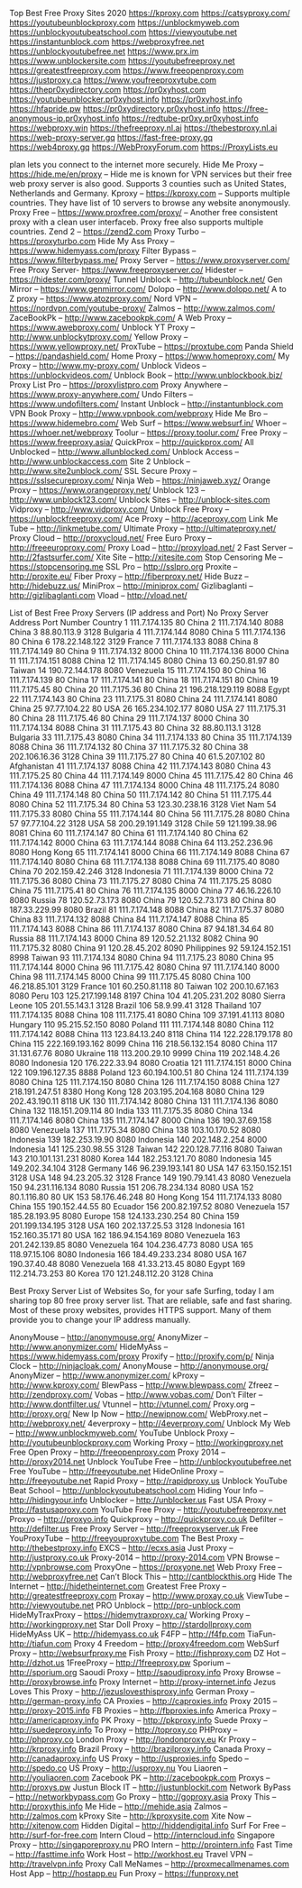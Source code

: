 Top Best Free Proxy Sites 2020
https://kproxy.com
https://catsyproxy.com/
https://youtubeunblockproxy.com
https://unblockmyweb.com
https://unblockyoutubeatschool.com
https://viewyoutube.net
https://instantunblock.com
https://webproxyfree.net
https://unblockyoutubefree.net
https://www.prx.im
https://www.unblockersite.com
https://youtubefreeproxy.net
https://greatestfreeproxy.com
https://www.freeopenproxy.com
https://justproxy.ca
https://www.youfreeproxytube.com
https://thepr0xydirectory.com
https://pr0xyhost.com
https://youtubeunblocker.pr0xyhost.info
https://pr0xyhost.info
https://hfapride.pw
https://pr0xydirectory.pr0xyhost.info
https://free-anonymous-ip.pr0xyhost.info
https://redtube-pr0xy.pr0xyhost.info
https://webproxy.win
https://thefreeproxy.nl.ai
https://thebestproxy.nl.ai
https://web-proxy-server.gq
https://fast-free-proxy.gq
https://web4proxy.gq
https://WebProxyForum.com
https://ProxyLists.eu

plan lets you connect to the internet more securely.
Hide Me Proxy – https://hide.me/en/proxy – Hide me is known for VPN services but their free web proxy server is also good. Supports 3 counties such as United States, Netherlands and Germany.
Kproxy – https://kproxy.com – Supports multiple countries. They have list of 10 servers to browse any website anonymously.
Proxy Free – https://www.proxfree.com/proxy/ – Another free consistent proxy with a clean user interfaceb. Proxy free also supports multiple countries.
Zend 2 – https://zend2.com
Proxy Turbo – https://proxyturbo.com
Hide My Ass Proxy – https://www.hidemyass.com/proxy
Filter Bypass – https://www.filterbypass.me/
Proxy Server – https://www.proxyserver.com/
Free Proxy Server- https://www.freeproxyserver.co/
Hidester – https://hidester.com/proxy/
Tunnel Unblock – http://tubeunblock.net/
Gen Mirror – https://www.genmirror.com/
Dolopo – http://www.dolopo.net/
A to Z proxy – https://www.atozproxy.com/
Nord VPN – https://nordvpn.com/youtube-proxy/
Zalmos – http://www.zalmos.com/
ZaceBookPk – http://www.zacebookpk.com/
A Web Proxy – https://www.awebproxy.com/
Unblock YT Proxy – http://www.unblockytproxy.com/
Yellow Proxy – https://www.yellowproxy.net/
ProxTube – https://proxtube.com
Panda Shield – https://pandashield.com/
Home Proxy – https://www.homeproxy.com/
My Proxy – http://www.my-proxy.com/
Unblock Videos – https://unblockvideos.com/
Unblock Book – http://www.unblockbook.biz/
Proxy List Pro – https://proxylistpro.com
Proxy Anywhere – https://www.proxy-anywhere.com/
Undo Filters – https://www.undofilters.com/
Instant Unblock – http://instantunblock.com
VPN Book Proxy – http://www.vpnbook.com/webproxy
Hide Me Bro – https://www.hidemebro.com/
Web Surf – https://www.websurf.in/
Whoer – https://whoer.net/webproxy
Toolur – https://proxy.toolur.com/
Free Proxy – https://www.freeproxy.asia/
QuickProx – http://quickprox.com/
All Unblocked – http://www.allunblocked.com/
Unblock Access – http://www.unblockaccess.com
Site 2 Unblock – http://www.site2unblock.com/
SSL Secure Proxy – https://sslsecureproxy.com/
Ninja Web – https://ninjaweb.xyz/
Orange Proxy – https://www.orangeproxy.net/
Unblock 123 – http://www.unblock123.com/
Unblock Sites – http://unblock-sites.com
Vidproxy – http://www.vidproxy.com/
Unblock Free Proxy – https://unblockfreeproxy.com/
Ace Proxy – http://aceproxy.com
Link Me Tube – http://linkmetube.com/
Ultimate Proxy – http://ultimateproxy.net/
Proxy Cloud – http://proxycloud.net/
Free Euro Proxy – http://freeeuroproxy.com/
Proxy Load – http://proxyload.net/
2 Fast Server – http://2fastsurfer.com/
Xite Site – http://xitesite.com
Stop Censoring Me – https://stopcensoring.me
SSL Pro – http://sslpro.org
Proxite – http://proxite.eu/
Fiber Proxy – http://fiberproxy.net/
Hide Buzz – http://hidebuzz.us/
MiniProx – http://miniprox.com/
Gizlibaglanti – http://gizlibaglanti.com
Vload – http://vload.net/


List of Best Free Proxy Servers (IP address and Port)
No
Proxy Server Address
Port Number
Country
1	111.7.174.135	80	China
2	111.7.174.140	8088	China
3	88.80.113.9	3128	Bulgaria
4	111.7.174.144	8080	 China
5	111.7.174.136	80	 China
6	178.22.148.122	3129	 France
7	111.7.174.133	8088	 China
8	111.7.174.149	80	 China
9	111.7.174.132	8000	 China
10	111.7.174.136	8000	 China
11	111.7.174.151	8088	 China
12	111.7.174.145	8080	 China
13	60.250.81.97	80	 Taiwan
14	190.72.144.178	8080	 Venezuela
15	111.7.174.150	80	 China
16	111.7.174.139	80	 China
17	111.7.174.141	80	 China
18	111.7.174.151	80	 China
19	111.7.175.45	80	 China
20	111.7.175.36	80	 China
21	196.218.129.119	8088	 Egypt
22	111.7.174.143	80	 China
23	111.7.175.31	8080	 China
24	111.7.174.141	8080	 China
25	97.77.104.22	80	 USA
26	165.234.102.177	8080	 USA
27	111.7.175.31	80	 China
28	111.7.175.46	80	 China
29	111.7.174.137	8000	 China
30	111.7.174.134	8088	 China
31	111.7.175.43	80	 China
32	88.80.113.1	3128	 Bulgaria
33	111.7.175.43	8080	 China
34	111.7.174.133	80	 China
35	111.7.174.139	8088	 China
36	111.7.174.132	80	 China
37	111.7.175.32	80	 China
38	202.106.16.36	3128	 China
39	111.7.175.27	80	 China
40	61.5.207.102	80	 Afghanistan
41	111.7.174.137	8088	 China
42	111.7.174.143	8080	 China
43	111.7.175.25	80	 China
44	111.7.174.149	8000	 China
45	111.7.175.42	80	 China
46	111.7.174.136	8088	 China
47	111.7.174.134	8000	 China
48	111.7.175.24	8080	 China
49	111.7.174.148	80	 China
50	111.7.174.142	80	 China
51	111.7.175.44	8080	 China
52	111.7.175.34	80	 China
53	123.30.238.16	3128	 Viet Nam
54	111.7.175.33	8080	 China
55	111.7.174.144	80	 China
56	111.7.175.28	8080	 China
57	97.77.104.22	3128	 USA
58	200.29.191.149	3128	 Chile
59	121.199.38.96	8081	 China
60	111.7.174.147	80	 China
61	111.7.174.140	80	 China
62	111.7.174.142	8000	 China
63	111.7.174.144	8088	 China
64	113.252.236.96	8080	 Hong Kong
65	111.7.174.141	8000	 China
66	111.7.174.149	8088	 China
67	111.7.174.140	8080	 China
68	111.7.174.138	8088	 China
69	111.7.175.40	8080	 China
70	202.159.42.246	3128	 Indonesia
71	111.7.174.139	8000	 China
72	111.7.175.36	8080	 China
73	111.7.175.27	8080	 China
74	111.7.175.25	8080	 China
75	111.7.175.41	80	 China
76	111.7.174.135	8000	 China
77	46.16.226.10	8080	 Russia
78	120.52.73.173	8080	 China
79	120.52.73.173	80	 China
80	187.33.229.99	8080	 Brazil
81	111.7.174.148	8088	 China
82	111.7.175.37	8080	 China
83	111.7.174.132	8088	 China
84	111.7.174.147	8088	 China
85	111.7.174.143	8088	 China
86	111.7.174.137	8080	 China
87	94.181.34.64	80	 Russia
88	111.7.174.143	8000	 China
89	120.52.21.132	8082	 China
90	111.7.175.32	8080	 China
91	120.28.45.202	8090	 Philippines
92	59.124.152.151	8998	 Taiwan
93	111.7.174.134	8080	 China
94	111.7.175.23	8080	 China
95	111.7.174.144	8000	 China
96	111.7.175.42	8080	 China
97	111.7.174.140	8000	 China
98	111.7.174.145	8000	 China
99	111.7.175.45	8080	 China
100	46.218.85.101	3129	 France
101	60.250.81.118	80	 Taiwan
102	200.10.67.163	8080	 Peru
103	125.217.199.148	8197	 China
104	41.205.231.202	8080	 Sierra Leone
105	201.55.143.1	3128	 Brazil
106	58.9.99.41	3128	 Thailand
107	111.7.174.135	8088	 China
108	111.7.175.41	8080	 China
109	37.191.41.113	8080	 Hungary
110	95.215.52.150	8080	 Poland
111	111.7.174.148	8080	 China
112	111.7.174.142	8088	 China
113	123.84.13.240	8118	 China
114	122.228.179.178	80	 China
115	222.169.193.162	8099	 China
116	218.56.132.154	8080	 China
117	31.131.67.76	8080	 Ukraine
118	113.200.29.10	9999	 China
119	202.148.4.26	8080	 Indonesia
120	176.222.33.94	8080	 Croatia
121	111.7.174.151	8000	 China
122	109.196.127.35	8888	 Poland
123	60.194.100.51	80	 China
124	111.7.174.139	8080	 China
125	111.7.174.150	8080	 China
126	111.7.174.150	8088	 China
127	218.191.247.51	8380	 Hong Kong
128	203.195.204.168	8080	 China
129	202.43.190.11	8118	 UK
130	111.7.174.142	8080	 China
131	111.7.174.136	8080	 China
132	118.151.209.114	80	 India
133	111.7.175.35	8080	 China
134	111.7.174.146	8080	 China
135	111.7.174.147	8000	 China
136	190.37.69.158	8080	 Venezuela
137	111.7.175.34	8080	 China
138	103.10.170.52	8080	 Indonesia
139	182.253.19.90	8080	 Indonesia
140	202.148.2.254	8000	 Indonesia
141	125.230.98.55	3128	 Taiwan
142	220.128.77.116	8080	 Taiwan
143	210.101.131.231	8080	 Korea
144	182.253.121.70	8080	 Indonesia
145	149.202.34.104	3128	 Germany
146	96.239.193.141	80	 USA
147	63.150.152.151	3128	 USA
148	94.23.205.32	3128	 France
149	190.79.141.43	8080	 Venezuela
150	94.231.116.134	8080	 Russia
151	206.78.234.134	8080	 USA
152	80.1.116.80	80	 UK
153	58.176.46.248	80	 Hong Kong
154	111.7.174.133	8080	 China
155	190.152.44.55	80	 Ecuador
156	200.82.197.52	8080	 Venezuela
157	185.28.193.95	8080	 Europe
158	124.133.230.254	80	 China
159	201.199.134.195	3128	 USA
160	202.137.25.53	3128	 Indonesia
161	152.160.35.171	80	 USA
162	186.94.154.169	8080	 Venezuela
163	201.242.139.85	8080	 Venezuela
164	104.236.47.73	8080	 USA
165	118.97.15.106	8080	 Indonesia
166	184.49.233.234	8080	 USA
167	190.37.40.48	8080	 Venezuela
168	41.33.213.45	8080	 Egypt
169	112.214.73.253	80	 Korea
170	121.248.112.20	3128	 China

Best Proxy Server List of Websites
So, for your safe Surfing, today I am sharing top 80 free proxy server list. That are reliable, safe and fast sharing. Most of these proxy websites, provides HTTPS support. Many of them provide you to change your IP address manually.

AnonyMouse – http://anonymouse.org/
AnonyMizer – http://www.anonymizer.com/
HideMyAss – https://www.hidemyass.com/proxy
Proxify – http://proxify.com/p/
Ninja Clock – http://ninjacloak.com/
AnonyMouse – http://anonymouse.org/
AnonyMizer – http://www.anonymizer.com/
kProxy – http://www.kproxy.com/
BlewPass – http://www.blewpass.com/
Zfreez – http://zendproxy.com/
Vobas – http://www.vobas.com/
Don’t Filter – http://www.dontfilter.us/
Vtunnel – http://vtunnel.com/
Proxy.org – http://proxy.org/
New Ip Now – http://newipnow.com/
WebProxy.net – http://webproxy.net/
4everproxy – http://4everproxy.com/
Unblock My Web – http://www.unblockmyweb.com/
YouTube Unblock Proxy – http://youtubeunblockproxy.com
Working Proxy – http://workingproxy.net
Free Open Proxy – http://freeopenproxy.com
Proxy 2014 – http://proxy2014.net
Unblock YouTube Free – http://unblockyoutubefree.net
Free YouTube – http://freeyoutube.net
HideOnline Proxy – http://freeyoutube.net
Rapid Proxy – http://rapidproxy.us
Unblock YouTube Beat School – http://unblockyoutubeatschool.com
Hiding Your Info – http://hidingyour.info
Unblocker – http://unblocker.us
Fast USA Proxy – http://fastusaproxy.com
YouTube Free Proxy – http://youtubefreeproxy.net
Proxyo – http://proxyo.info
Quickproxy – http://quickproxy.co.uk
Defilter – http://defilter.us
Free Proxy Server – http://freeproxyserver.uk
Free YouProxyTube – http://freeyouproxytube.com
The Best Proxy – http://thebestproxy.info
EXCS – http://ecxs.asia
Just Proxy – http://justproxy.co.uk
Proxy-2014 – http://proxy-2014.com
VPN Browse – http://vpnbrowse.com
ProxyOne – https://proxyone.net
Web Proxy Free – http://webproxyfree.net
Can’t Block This – http://cantblockthis.org
Hide The Internet – http://hidetheinternet.com
Greatest Free Proxy – http://greatestfreeproxy.com
Proxay – http://www.proxay.co.uk
ViewTube – http://viewyoutube.net
PRO Unblock – http://pro-unblock.com
HideMyTraxProxy – https://hidemytraxproxy.ca/
Working Proxy – http://workingproxy.net
Star Doll Proxy – http://stardollproxy.com
HideMyAss UK – http://hidemyass.co.uk
F4FP – http://f4fp.com
TiaFun- http://tiafun.com
Proxy 4 Freedom – http://proxy4freedom.com
WebSurf Proxy – http://websurfproxy.me
Fish Proxy – http://fishproxy.com
DZ Hot – http://dzhot.us
1FreeProxy – http://1freeproxy.pw
Sporium – http://sporium.org
Saoudi Proxy – http://saoudiproxy.info
Proxy Browse – http://proxybrowse.info
Proxy Internet – http://proxy-internet.info
Jezus Loves This Proxy – http://jezuslovesthisproxy.info
German Proxy – http://german-proxy.info
CA Proxies – http://caproxies.info
Proxy 2015 – http://proxy-2015.info
FB Proxies – http://fbproxies.info
America Proxy – http://americaproxy.info
PK Proxy – http://pkproxy.info
Suede Proxy – http://suedeproxy.info
To Proxy – http://toproxy.co
PHProxy – http://phproxy.co
London Proxy – http://londonproxy.eu
Kr Proxy – http://krproxy.info
Brazil Proxy – http://brazilproxy.info
Canada Proxy – http://canadaproxy.info
US Proxy – http://usproxies.info
Spedo – http://spedo.co
US Proxy – http://usproxy.nu
You Liaoren – http://youliaoren.com
Zacebook PK – http://zacebookpk.com
Proxys – http://proxys.pw
Justun Block IT – http://justunblockit.com
Network ByPass – http://networkbypass.com
Go Proxy – http://goproxy.asia
Proxy This – http://proxythis.info
Me Hide – http://mehide.asia
Zalmos – http://zalmos.com
kProxy Site – http://kproxysite.com
Xite Now – http://xitenow.com
Hidden Digital – http://hiddendigital.info
Surf For Free – http://surf-for-free.com
Intern Cloud – http://interncloud.info
Singapore Proxy – http://singaporeproxy.nu
PRO Intern – http://prointern.info
Fast Time – http://fasttime.info
Work Host – http://workhost.eu
Travel VPN – http://travelvpn.info
Proxy Call MeNames – http://proxmecallmenames.com
Host App – http://hostapp.eu
Fun Proxy – https://funproxy.net
